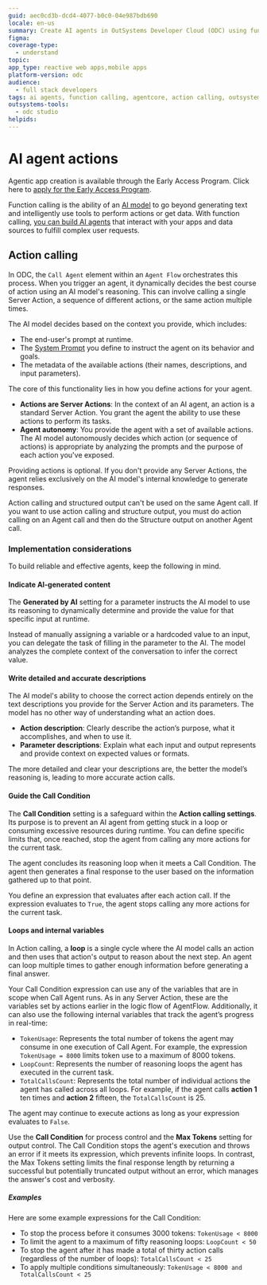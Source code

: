 ```yaml
---
guid: aec0cd3b-dcd4-4077-b0c0-04e987bdb690
locale: en-us
summary: Create AI agents in OutSystems Developer Cloud (ODC) using function calling to fulfill complex user requests with dynamic action orchestration.
figma:
coverage-type:
  - understand
topic:
app_type: reactive web apps,mobile apps
platform-version: odc
audience:
  - full stack developers
tags: ai agents, function calling, agentcore, action calling, outsystems developer cloud
outsystems-tools:
  - odc studio
helpids:
---
```

# AI agent actions

<div class="info" markdown="1">

Agentic app creation is available through the Early Access Program. Click here to [apply for the Early Access Program](https://www.outsystems.com/low-code-platform/agentic-ai-workbench/eap-agent-workbench/). 

</div>

Function calling is the ability of an [AI model](ai-models.md) to go beyond generating text and intelligently use tools to perform actions or get data. With function calling, [you can build AI agents](create-agent.md)  that interact with your apps and data sources to fulfill complex user requests.

## Action calling 

In ODC, the `Call Agent` element within an `Agent Flow` orchestrates this process. When you trigger an agent, it dynamically decides the best course of action using an AI model's reasoning. This can involve calling a single Server Action, a sequence of different actions, or the same action multiple times.

The AI model decides based on the context you provide, which includes:

* The end-user's prompt at runtime.  
* The [System Prompt](agentic-apps.md#system-prompts) you define to instruct the agent on its behavior and goals.  
* The metadata of the available actions (their names, descriptions, and input parameters).

The core of this functionality lies in how you define actions for your agent.

* **Actions are Server Actions**: In the context of an AI agent, an action is a standard Server Action. You grant the agent the ability to use these actions to perform its tasks.  
* **Agent autonomy**: You provide the agent with a set of available actions. The AI model autonomously decides which action (or sequence of actions) is appropriate by analyzing the prompts and the purpose of each action you've exposed.

Providing actions is optional. If you don't provide any Server Actions, the agent relies exclusively on the AI model's internal knowledge to generate responses.

<div class="info" markdown="1">

Action calling and structured output can't be used on the same Agent call. If you want to use action calling and structure output, you must do action calling on an Agent call and then do the Structure output on another Agent call.

</div>

### Implementation considerations

To build reliable and effective agents, keep the following in mind.

#### Indicate AI-generated content

The **Generated by AI** setting for a parameter instructs the AI model to use its reasoning to dynamically determine and provide the value for that specific input at runtime.

Instead of manually assigning a variable or a hardcoded value to an input, you can delegate the task of filling in the parameter to the AI. The model analyzes the complete context of the conversation to infer the correct value.

#### Write detailed and accurate descriptions

The AI model's ability to choose the correct action depends entirely on the text descriptions you provide for the Server Action and its parameters. The model has no other way of understanding what an action does.

* **Action description**: Clearly describe the action’s purpose, what it accomplishes, and when to use it.  
* **Parameter descriptions**: Explain what each input and output represents and provide context on expected values or formats.

The more detailed and clear your descriptions are, the better the model’s reasoning is, leading to more accurate action calls. 

#### Guide the Call Condition

The **Call Condition** setting is a safeguard within the **Action calling settings**. Its purpose is to prevent an AI agent from getting stuck in a loop or consuming excessive resources during runtime. You can define specific limits that, once reached, stop the agent from calling any more actions for the current task. 

The agent concludes its reasoning loop when it meets a Call Condition. The agent then generates a final response to the user based on the information gathered up to that point. 

You define an expression that evaluates after each action call. If the expression evaluates to `True`, the agent stops calling any more actions for the current task.

#### Loops and internal variables

In Action calling, a **loop** is a single cycle where the AI model calls an action and then uses that action's output to reason about the next step. An agent can loop multiple times to gather enough information before generating a final answer.

Your Call Condition expression can use any of the variables that are in scope when Call Agent runs. As in any Server Action, these are the variables set by actions earlier in the logic flow of AgentFlow. Additionally, it can also use the following internal variables that track the agent’s progress in real-time:

* `TokenUsage`: Represents the total number of tokens the agent may consume in one execution of Call Agent. For example, the expression `TokenUsage = 8000` limits token use to a maximum of 8000 tokens.  
* `LoopCount`: Represents the number of reasoning loops the agent has executed in the current task.  
* `TotalCallsCount`: Represents the total number of individual actions the agent has called across all loops. For example, if the agent calls **action 1** ten times and **action 2** fifteen, the `TotalCallsCount` is 25.

The agent may continue to execute actions as long as your expression evaluates to `False`.

<div class="info" markdown="1">

Use the **Call Condition** for process control and the **Max Tokens** setting for output control. The Call Condition stops the agent's execution and throws an error if it meets its expression, which prevents infinite loops. In contrast, the Max Tokens setting limits the final response length by returning a successful but potentially truncated output without an error, which manages the answer's cost and verbosity.

</div>

##### Examples

Here are some example expressions for the Call Condition:

* To stop the process before it consumes 3000 tokens: `TokenUsage < 8000`  
* To limit the agent to a maximum of fifty reasoning loops: `LoopCount < 50`  
* To stop the agent after it has made a total of thirty action calls (regardless of the number of loops): `TotalCallsCount < 25`  
* To apply multiple conditions simultaneously: `TokenUsage < 8000 and TotalCallsCount < 25`

